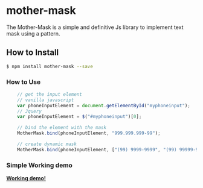 # mother-mask
The Mother-Mask is a simple and definitive Js library to implement text mask using a pattern.


## How to Install

```bash
$ npm install mother-mask --save
```

### How to Use ###

```javascript
	// get the input element
	// vanilla javascript
	var phoneInputElement = document.getElementById("myphoneinput");
	// Jquery
	var phoneInputElement = $("#myphoneinput")[0];

	// bind the element with the mask
	MotherMask.bind(phoneInputElement, "999.999.999-99");

	// create dynamic mask
	MotherMask.bind(phoneInputElement, ["(99) 9999-9999", "(99) 99999-9999"]);

```

### Simple Working demo

**[Working demo!](https://stackblitz.com/edit/mother-mask-sample)**
